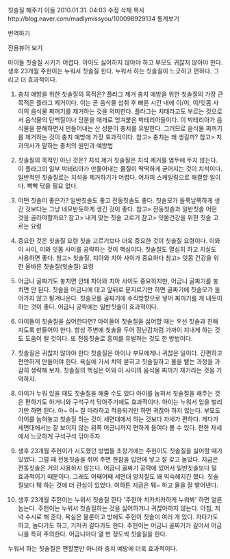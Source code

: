 칫솔질 해주기   아들
2010.01.31. 04:03   수정   삭제
복사http://blog.naver.com/madlymissyou/100098929134
통계보기

번역하기

전용뷰어 보기

아이들 칫솔질 시키기 어렵다.
아이도 싫어하지 않아야 하고 부모도 귀찮지 않아야 한다.
생후 23개월 주헌이는 누워서 칫솔질 한다.
누워서 하는 칫솔질이 느긋하고 편하다.
그리고 더 효과적이다.

1. 충치 예방을 위한 칫솔질의 목적은? 플라그 제거
충치 예방을 위한 칫솔질의 가장 큰 목적은 플라그 제거이다.
이는 곧 음식물 섭취 후 빠른 시간 내에 이/이, 이/잇몸 사이의 음식물 찌꺼기를 제거하는 것을 의미한다.
플라그는 치태라고도 부르는 것으로서 음식물의 단백질이나 당분을 매개로 엉겨붙은 박테리아들이다.
이 박테리아가 음식물을 분해하면서 만들어내는 산 성분이 충치를 유발한다.
그러므로 음식물 찌꺼기를 제거하는 것이 충치 예방에 가장 효과적이다.
참고> 충치는 왜 생길까?
참고> 치과의사가 말하는 충치의 원인과 예방법

2. 칫솔질의 목적인 아닌 것은? 치석 제거
칫솔질은 치석 제거를 염두에 두지 않는다.
이 플라그의 일부 박테리아가 만들어내는 물질이 딱딱하게 굳어지는 것이 치석이다.
일반적인 칫솔질로는 치석을 제거하기가 어렵다.
어차피 스케일링으로 해결할 일이다.
빡빡 닦을 필요 없다.

3. 어떤 칫솔이 좋은가?
일반칫솔도 좋고 전동칫솔도 좋다.
칫솔모가 들쭉날쭉하게 생긴 것보다는 그냥 네모반듯하게 생긴 것이 좋다.
참고> 전동칫솔과 일반칫솔 어떤 것을 골라야할까요?
참고> 내게 맞는 칫솔 고르기
참고> 잇몸건강을 위한 칫솔 고르는 요령

4. 중요한 것은 칫솔질 요령
칫솔 고르기보다 더욱 중요한 것이 칫솔질 요령이다.
이와 이 사이, 이와 잇몸 사이를 공략하는 것이 핵심이다.
칫솔질도 열심히 하고 치실도 사용하면 좋다.
참고> 칫솔질, 치아와 치아 사이가 중요하다
참고> 잇몸 건강을 위한 올바른 칫솔질(잇솔질) 요령

5. 어금니 골짜기도 놓치면 안돼
치아와 치아 사이도 중요하지만, 어금니 골짜기를 놓치면 안 된다.
칫솔을 어금니에 대고 앞뒤로 문지르기만 하면 골짜기에 칫솔모가 들어가지 않고 튕겨나온다.
칫솔모를 골짜기에 수직방향으로 넣어 찌꺼기를 캐 내듯이 하는 것이 좋다.
어금니 공략에는 일반칫솔이 효과적이다.

6. 아이들이 칫솔질을 싫어한다면?
아이들이 칫솔질을 싫어할 때는 우선 칫솔과 친해지도록 만들어야 한다.
항상 주변에 칫솔을 두어 장난감처럼 가까이 지내게 하는 것도 도움이 될 것이다.
또 전동칫솔로 흥미를 유발하는 것도 한 방법이다.

7. 칫솔질은 귀찮지 않아야 한다
칫솔질은 아이나 부모에게나 귀찮은 일이다.
간편하고 편안하게 만들어야 한다.
욕실에 가서 치약 묻히고 칫솔질하고 물을 뱉는 과정을 과감히 생략해 보자.
칫솔질의 핵심은 이와 이 사이의 음식물 찌꺼기 제거라는 것을 기억하자.

8. 아이가 누워 있을 때도 칫솔질을 해줄 수도 있다
아이를 눕혀서 칫솔질을 해주는 것은 편하기도 하거니와 구석구석 닦아주기에도 효과적이다.
아이는 누워서 입을 벌리기만 하면 된다.
아~ 이~ 잘 따라하고 적응되기만 하면 귀찮아 하지 않는다.
부모도 아이를 눕혀놓고 칫솔질 하는 것이 세면대에서 하는 것보다 자세가 편하다.
게다가 세면대에서는 잘 보이지 않는 위쪽 어금니까지 편하게 들여다 볼 수 있다.
편한 자세에서 느긋하게 구석구석 닦아주자.

9. 생후 23개월 주헌이가 시도했던 방법들
초창기에는 주헌이도 칫솔질을 싫어할 때가 있었다.
그럴 때 전동칫솔을 쥐어 주면 한참을 입안에 넣고 잘 갖고 놀았다.
지금은 전동칫솔은 거의 사용하지 않는다.
어금니 골짜기 공략에 있어서 일반칫솔보다 덜 효과적이기 때문이다.
그래도 어째어째 세면대 양치질도 꽤 익숙해지긴 했다.
칫솔질보다 퉤 하는 것에 더 관심이 있었다.
여하튼 지금은 퉤~ 하고 물을 잘 뱉어낸다.

10. 생후 23개월 주헌이는 누워서 칫솔질 한다
'주헌아 치카치카하게 누워봐' 하면 얼른 눕는다.
주헌이는 누워서 칫솔질하는 것을 싫어하거나 귀찮아하지 않는다.
아침, 저녁 수시로 해 준다.
욕실은 물론이고 방에도 주헌이 칫솔이 여러 개 있다.
자다가도 하고, 놀다가도 하고, 기저귀 갈다가도 한다.
주헌이는 어금니 골짜기가 깊어서 어금니를 특히 주의한다.
어금니마다 열 번 정도씩 칫솔질을 한다.

누워서 하는 칫솔질은 편할뿐만 아니라 충치 예방에 더욱 효과적이다.
